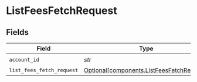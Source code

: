 # ListFeesFetchRequest


## Fields

| Field                                                                                        | Type                                                                                         | Required                                                                                     | Description                                                                                  |
| -------------------------------------------------------------------------------------------- | -------------------------------------------------------------------------------------------- | -------------------------------------------------------------------------------------------- | -------------------------------------------------------------------------------------------- |
| `account_id`                                                                                 | *str*                                                                                        | :heavy_check_mark:                                                                           | N/A                                                                                          |
| `list_fees_fetch_request`                                                                    | [Optional[components.ListFeesFetchRequest]](../../models/components/listfeesfetchrequest.md) | :heavy_minus_sign:                                                                           | N/A                                                                                          |